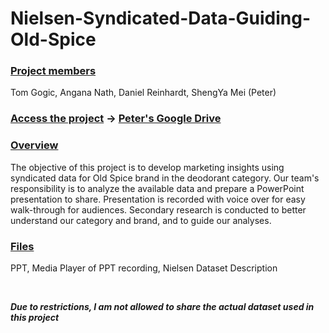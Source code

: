 # Nielsen-Syndicated-Data-Guiding-Old-Spice

### <span style="text-decoration: underline;">Project members</span>
Tom Gogic, Angana Nath, Daniel Reinhardt, ShengYa Mei (Peter)


### <u>Access the project</u>  -> [Peter's Google Drive](https://drive.google.com/drive/folders/181x2X3NPD_-QkKPU44TRbny0Dtn2Ff88?usp=sharing)


### <u>Overview</u> 
The objective of this project is to develop marketing insights using syndicated data for Old Spice brand in the deodorant category. Our team's responsibility is to analyze the available data and prepare a PowerPoint presentation to share. Presentation is recorded with voice over for easy walk-through for audiences. 
Secondary research is conducted to better understand our category and brand, and to guide our analyses.


### <u>Files</u>  
PPT, Media Player of PPT recording, Nielsen Dataset Description

<br>

***Due to restrictions, I am not allowed to share the actual dataset used in this project***
